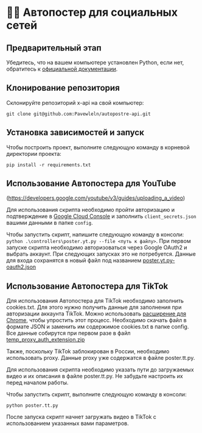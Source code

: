 # 👨🏻 Автопостер для социальных сетей

## Предварительный этап
Убедитесь, что на вашем компьютере установлен Python, если нет, обратитесь к [официальной документации](https://www.python.org/downloads/).

## Клонирование репозитория
Склонируйте репозиторий x-api на свой компьютер:
```
git clone git@github.com:Pavewleln/autopostre-api.git
```

## Установка зависимостей и запуск
Чтобы построить проект, выполните следующую команду в корневой директории проекта:
```
pip install -r requirements.txt
```

## Использование Автопостера для YouTube
(https://developers.google.com/youtube/v3/guides/uploading_a_video)

Для использования скрипта необходимо пройти авторизацию и подтверждение в [Google Cloud Console](https://console.cloud.google.com/) и заполнить `client_secrets.json` вашими данными в папке `config`.

Чтобы запустить скрипт, напишите следующую команду в консоли: `python .\controllers\poster.yt.py --file <путь к файлу>`. При первом запуске скрипта необходимо авторизоваться через Google OAuth2 и выбрать аккаунт. При следующих запусках это не потребуется. Данные для входа сохранятся в новый файл под названием [poster.yt.py-oauth2.json](controllers%2Fposter.yt.py-oauth2.json)

## Использование Автопостера для TikTok
Для использования Автопостера для TikTok необходимо заполнить cookies.txt. Для этого нужно получить данные для заполнения при авторизации аккаунта TikTok. Можно использовать [расширение для Chrome](https://chromewebstore.google.com/detail/get-cookiestxt-locally/cclelndahbckbenkjhflpdbgdldlbecc), чтобы упростить этот процесс. Необходимо скачать файл в формате JSON и заменить им содержимое cookies.txt в папке config. Все данные собирутся при первом разе в файл [temp_proxy_auth_extension.zip](controllers%2Ftemp_proxy_auth_extension.zip)

Также, поскольку TikTok заблокирован в России, необходимо использовать proxy. Данные proxy уже содержатся в файле poster.tt.py.

Для использования скрипта необходимо указать пути до загружаемых видео и их описания в файле poster.tt.py. Не забудьте настроить их перед началом работы.

Чтобы запустить скрипт, выполните следующую команду в консоли:
```
python poster.tt.py
```

После запуска скрипт начнет загружать видео в TikTok с использованием указанных вами параметров.